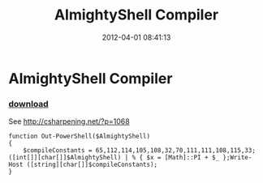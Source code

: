 ﻿---
pid:            3304
poster:         Adam Driscoll
title:          AlmightyShell Compiler
date:           2012-04-01 08:41:13
format:         posh
parent:         0
parent:         0

---

# AlmightyShell Compiler

### [download](3304.ps1)

See http://csharpening.net/?p=1068

```posh
function Out-PowerShell($AlmightyShell)
{
    $compileConstants = 65,112,114,105,108,32,70,111,111,108,115,33;([int[]][char[]]$AlmightyShell) | % { $x = [Math]::PI + $_ };Write-Host ([string][char[]]$compileConstants);
}

```
